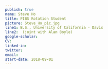 ```yaml
---
publish: true
name: Steve Ho
title: PIBS Rotation Student
picture: Steve_Ho_pic.jpg
line1: B.S., University of California - Davis
line2:  (joint with Alan Boyle)
google-scholar: 
CV:
linked-in: 
twitter:
email: 
start-date: 2018-09-01
---
```

